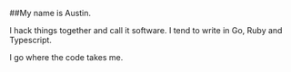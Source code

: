 ##My name is Austin. 

I hack things together and call it software. I tend to write in Go, Ruby and Typescript. 

I go where the code takes me.
